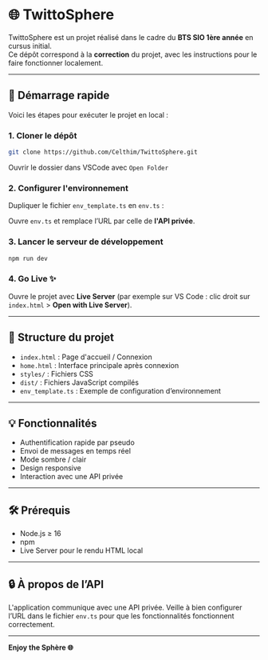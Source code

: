 # 🌐 TwittoSphere

TwittoSphere est un projet réalisé dans le cadre du **BTS SIO 1ère année** en cursus initial.  
Ce dépôt correspond à la **correction** du projet, avec les instructions pour le faire fonctionner localement.


---

## 🚀 Démarrage rapide

Voici les étapes pour exécuter le projet en local :

### 1. Cloner le dépôt

```bash
git clone https://github.com/Celthim/TwittoSphere.git
```

Ouvrir le dossier dans VSCode avec `Open Folder`

### 2. Configurer l'environnement

Dupliquer le fichier `env_template.ts` en `env.ts` :


Ouvre `env.ts` et remplace l’URL par celle de **l'API privée**.

### 3. Lancer le serveur de développement

```bash
npm run dev
```

### 4. Go Live ✨

Ouvre le projet avec **Live Server** (par exemple sur VS Code : clic droit sur `index.html` > **Open with Live Server**).

---

## 📁 Structure du projet

- `index.html` : Page d'accueil / Connexion
- `home.html` : Interface principale après connexion
- `styles/` : Fichiers CSS
- `dist/` : Fichiers JavaScript compilés
- `env_template.ts` : Exemple de configuration d’environnement

---

## 💡 Fonctionnalités

- Authentification rapide par pseudo
- Envoi de messages en temps réel
- Mode sombre / clair
- Design responsive
- Interaction avec une API privée

---

## 🛠️ Prérequis

- Node.js ≥ 16
- npm
- Live Server pour le rendu HTML local

---

## 🔒 À propos de l’API

L'application communique avec une API privée. Veille à bien configurer l’URL dans le fichier `env.ts` pour que les fonctionnalités fonctionnent correctement.

---

**Enjoy the Sphère 🌐**
